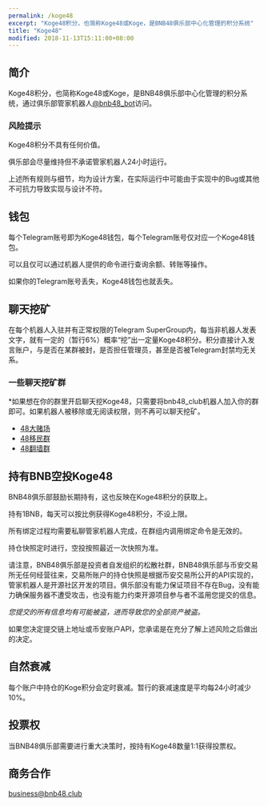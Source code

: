 ```yaml
---
permalink: /koge48
excerpt: "Koge48积分，也简称Koge48或Koge，是BNB48俱乐部中心化管理的积分系统"
title: "Koge48"
modified: 2018-11-13T15:11:00+08:00
---
```

## 简介
Koge48积分，也简称Koge48或Koge，是BNB48俱乐部中心化管理的积分系统，通过俱乐部管家机器人[@bnb48_bot](https://t.me/bnb48_bot)访问。


### 风险提示
Koge48积分不具有任何价值。

俱乐部会尽量维持但不承诺管家机器人24小时运行。

上述所有规则与细节，均为设计方案，在实际运行中可能由于实现中的Bug或其他不可抗力导致实现与设计不符。

## 钱包
每个Telegram账号即为Koge48钱包，每个Telegram账号仅对应一个Koge48钱包。

可以且仅可以通过机器人提供的命令进行查询余额、转账等操作。

如果你的Telegram账号丢失，Koge48钱包也就丢失。

## 聊天挖矿
在每个机器人入驻并有正常权限的Telegram SuperGroup内，每当非机器人发表文字，就有一定的（暂行6%）概率“挖”出一定量Koge48积分。积分直接计入发言账户，与是否在某群被封，是否担任管理员，甚至是否被Telegram封禁均无关系。

### 一些聊天挖矿群
\*如果想在你的群里开启聊天挖Koge48，只需要将bnb48_club机器人加入你的群即可。如果机器人被移除或无阅读权限，则不再可以聊天挖矿。

- [48大赌场](https://t.me/joinchat/GRaQmk6jNzrBP1XQcCkSKg)
- [48移民群](https://t.me/joinchat/GRaQmlAedWNAdslCxOzKog)
- [48翻墙群](https://t.me/joinchat/GRaQmkzYU3rHwXeNWTSV_w)

## 持有BNB空投Koge48
BNB48俱乐部鼓励长期持有，这也反映在Koge48积分的获取上。

持有1BNB，每天可以按比例获得Koge48积分，不设上限。

所有绑定过程均需要私聊管家机器人完成，在群组内调用绑定命令是无效的。

持仓快照定时进行，空投按照最近一次快照为准。

请注意，BNB48俱乐部是投资者自发组织的松散社群，BNB48俱乐部与币安交易所无任何经营往来，交易所账户的持仓快照是根据币安交易所公开的API实现的，管家机器人是开源社区开发的项目。俱乐部没有能力保证项目不存在Bug，没有能力确保服务器不遭受攻击，也没有能力约束开源项目参与者不滥用您提交的信息。

_您提交的所有信息均有可能被盗，进而导致您的全部资产被盗。_

如果您决定提交链上地址或币安账户API，您承诺是在充分了解上述风险之后做出的决定。

## 自然衰减
每个账户中持仓的Koge积分会定时衰减。暂行的衰减速度是平均每24小时减少10%。

## 投票权
当BNB48俱乐部需要进行重大决策时，按持有Koge48数量1:1获得投票权。

## 商务合作
business@bnb48.club



